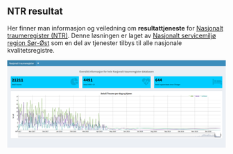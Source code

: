 NTR resultat
-------------

Her finner man informasjon og veiledning om **resultattjeneste** for [Nasjonalt traumeregister (NTR)](http://nasjonalttraumeregister.no/). Denne løsningen er laget av [Nasjonalt servicemiljø region Sør-Øst](https://www.kvalitetsregistre.no/region/nasjonalt-servicemiljo-region-sor-ost#overlay-context=region/nasjonalt-servicemiljo-region-S%25C3%25B8r-%25C3%2598st) som en del av tjenester tilbys til alle nasjonale kvalitetsregistre.

<!-- ![NTR resultat dashboard](./img/screen01.png) -->

[![NTR resultat dashboard][ntr_start]][ntr_url]


[ntr_start]: ./img/screen01.png
[ntr_url]: https://ybkamaleri.shinyapps.io/ntrtest/ "dobbel klik til Testversjon"
